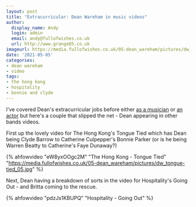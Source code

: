 ```yaml
---
layout: post
title: "Extracurricular: Dean Wareham in music videos"
author:
  display_name: Andy
  login: admin
  email: andy@fullofwishes.co.uk
  url: http://www.grange85.co.uk
imageurl: https://media.fullofwishes.co.uk/05-dean_wareham/pictures/dw_tongue-tied_05.jpg
date: '2021-05-05'
categories:
- dean wareham
- video
tags:
- the hong kong
- hospitality
- bonnie and clyde
---
```

I've covered Dean's extracurricular jobs before either [as a musician](/2013/08/16/dean-as-a-guest-of/) or [an actor](/2012/04/13/dean-warehams-extracurricular-activities-2-film-version/) but here's a couple that slipped the net - Dean appearing in other bands videos.

First up the lovely video for The Hong Kong's Tongue Tied which has Dean being Clyde Barrow to Catherine Culpepper's Bonnie Parker (or is he being Warren Beatty to Catherine's Faye Dunaway?)

{% ahfowvideo "eW8yxOOgc2M" "The Hong Kong - Tongue Tied" "https://media.fullofwishes.co.uk/05-dean_wareham/pictures/dw_tongue-tied_05.jpg" %}

Next, Dean having a breakdown of sorts in the video for Hospitality's Going Out - and Britta coming to the rescue.

{% ahfowvideo "pdzJs1KBUPQ" "Hospitality - Going Out" %}



